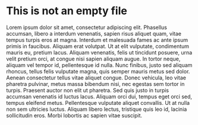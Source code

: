 # This is not an empty file
Lorem ipsum dolor sit amet, consectetur adipiscing elit. Phasellus accumsan, libero a interdum venenatis, sapien risus aliquet quam, vitae tempus turpis eros at magna. Interdum et malesuada fames ac ante ipsum primis in faucibus. Aliquam erat volutpat. Ut at elit vulputate, condimentum mauris eu, pretium lacus. Aliquam venenatis, felis ut tincidunt posuere, urna velit pretium orci, at congue nisi sapien aliquam augue. In tortor neque, aliquam vel tempor id, pellentesque id nulla. Nunc finibus, justo sed aliquam rhoncus, tellus felis vulputate magna, quis semper mauris metus sed dolor. Aenean consectetur tellus vitae aliquet congue. Donec vehicula, leo vitae pharetra pulvinar, metus massa bibendum nisi, nec egestas sem tortor in turpis. Praesent auctor non elit ut pharetra. Sed quis justo in turpis accumsan venenatis id luctus lacus. Aliquam orci dui, tempus eget orci sed, tempus eleifend metus. Pellentesque vulputate aliquet convallis. Ut at nulla non sem ultricies luctus. Aliquam libero lectus, tristique quis leo id, lacinia sollicitudin eros. Morbi lobortis ac sapien vitae suscipit.
